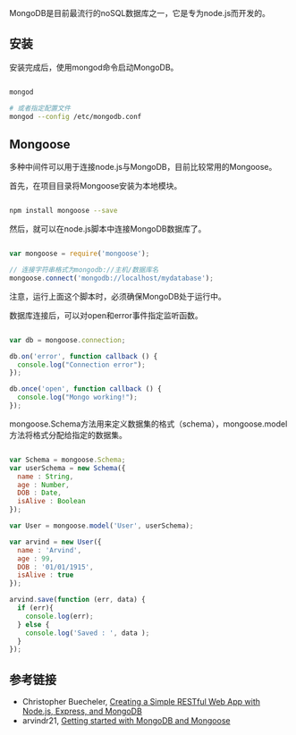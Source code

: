 

MongoDB是目前最流行的noSQL数据库之一，它是专为node.js而开发的。

## 安装

安装完成后，使用mongod命令启动MongoDB。

``` bash

mongod

# 或者指定配置文件
mongod --config /etc/mongodb.conf

```

## Mongoose

多种中间件可以用于连接node.js与MongoDB，目前比较常用的Mongoose。

首先，在项目目录将Mongoose安装为本地模块。

``` bash

npm install mongoose --save

```

然后，就可以在node.js脚本中连接MongoDB数据库了。

``` javascript

var mongoose = require('mongoose');

// 连接字符串格式为mongodb://主机/数据库名
mongoose.connect('mongodb://localhost/mydatabase');

```

注意，运行上面这个脚本时，必须确保MongoDB处于运行中。

数据库连接后，可以对open和error事件指定监听函数。

``` javascript

var db = mongoose.connection;

db.on('error', function callback () {
  console.log("Connection error");
});

db.once('open', function callback () {
  console.log("Mongo working!");
});

```

mongoose.Schema方法用来定义数据集的格式（schema），mongoose.model方法将格式分配给指定的数据集。

```javascript

var Schema = mongoose.Schema;
var userSchema = new Schema({
  name : String,
  age : Number,
  DOB : Date,
  isAlive : Boolean
});

var User = mongoose.model('User', userSchema);

var arvind = new User({
  name : 'Arvind',
  age : 99,
  DOB : '01/01/1915',
  isAlive : true
});

arvind.save(function (err, data) {
  if (err){
    console.log(err);
  } else {
    console.log('Saved : ', data );
  }
});

```

## 参考链接

- Christopher Buecheler, [Creating a Simple RESTful Web App with Node.js, Express, and MongoDB](http://cwbuecheler.com/web/tutorials/2014/restful-web-app-node-express-mongodb/)
- arvindr21, [Getting started with MongoDB and Mongoose](http://blog.mongodirector.com/getting-started-with-mongodb-and-mongoose/)
